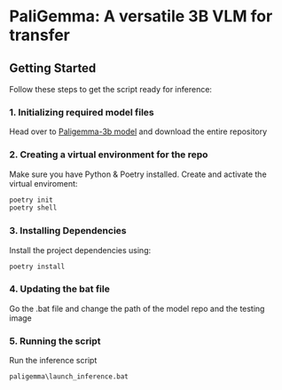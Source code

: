 # PaliGemma: A versatile 3B VLM for transfer

## Getting Started

Follow these steps to get the script ready for inference:

### 1. Initializing required model files

Head over to [Paligemma-3b model](https://huggingface.co/google/paligemma-3b-pt-224/tree/main) and download the entire repository

### 2. Creating a virtual environment for the repo

Make sure you have Python & Poetry installed. Create and activate the virtual enviroment:

```bash
poetry init
poetry shell
```

### 3. Installing Dependencies

Install the project dependencies using:

```bash
poetry install
```

### 4. Updating the bat file

Go the .bat file and change the path of the model repo and the testing image

### 5. Running the script

Run the inference script

 ```bash
paligemma\launch_inference.bat
```
